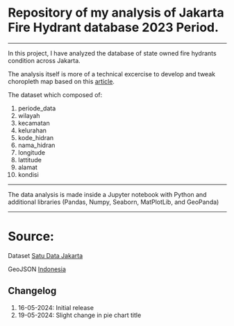 # Repository of my analysis of Jakarta Fire Hydrant database 2023 Period.
----------------------------------------------------------------------------------------------------------------------------------------

In this project, I have analyzed the database of state owned fire hydrants condition across Jakarta.

The analysis itself is more of a technical excercise to develop and tweak choropleth map based on this [article](https://www.relataly.com/visualize-covid-19-data-on-a-geographic-heat-maps/291/).

The dataset which composed of:
  1. periode_data
  2. wilayah
  3. kecamatan
  4. kelurahan
  5. kode_hidran
  6. nama_hidran
  7. longitude
  8. lattitude
  9. alamat
  10. kondisi

-----------------------------------------------------------------------------------------------------------------------------------------
The data analysis is made inside a Jupyter notebook with Python and additional libraries (Pandas, Numpy, Seaborn, MatPlotLib, and GeoPanda)

-----------------------------------------------------------------------------------------------------------------------------------------
# Source:
Dataset [Satu Data Jakarta](https://satudata.jakarta.go.id/open-data/detail?kategori=dataset&page_url=data-lokasi-hidran)

GeoJSON [Indonesia](https://github.com/thetrisatria/geojson-indonesia?)


## Changelog
1. 16-05-2024: Initial release
2. 19-05-2024: Slight change in pie chart title
